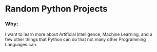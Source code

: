 # Random Python Projects

### Why:
I want to learn more about Artificial Intelligence, Machine Learning, and a few other things that Python can do that not many other Programming Languages can.
